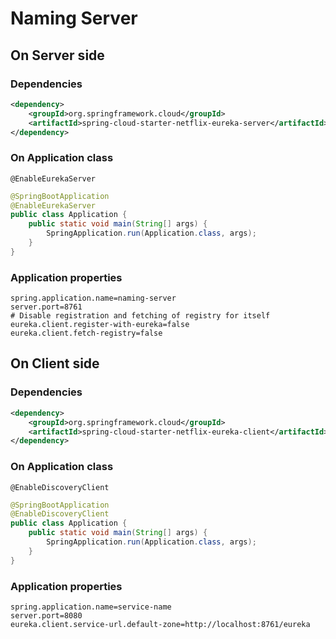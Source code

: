 # Naming Server
## On Server side
### Dependencies
```xml
<dependency>
    <groupId>org.springframework.cloud</groupId>
    <artifactId>spring-cloud-starter-netflix-eureka-server</artifactId>
</dependency>
```

### On Application class
`@EnableEurekaServer`
```java
@SpringBootApplication
@EnableEurekaServer
public class Application {
    public static void main(String[] args) {
        SpringApplication.run(Application.class, args);
    }
}
```

### Application properties
```properties
spring.application.name=naming-server
server.port=8761
# Disable registration and fetching of registry for itself
eureka.client.register-with-eureka=false
eureka.client.fetch-registry=false
```

## On Client side

### Dependencies
```xml
<dependency>
    <groupId>org.springframework.cloud</groupId>
    <artifactId>spring-cloud-starter-netflix-eureka-client</artifactId>
</dependency>
```

### On Application class
`@EnableDiscoveryClient`
```java
@SpringBootApplication
@EnableDiscoveryClient
public class Application {
    public static void main(String[] args) {
        SpringApplication.run(Application.class, args);
    }
}
```

### Application properties
```properties
spring.application.name=service-name
server.port=8080
eureka.client.service-url.default-zone=http://localhost:8761/eureka
```